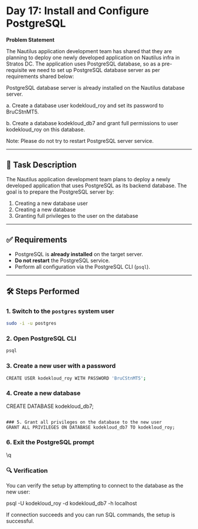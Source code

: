 # Day 17: Install and Configure PostgreSQL

**Problem Statement**

The Nautilus application development team has shared that they are planning to deploy one newly developed application on Nautilus infra in Stratos DC. The application uses PostgreSQL database, so as a pre-requisite we need to set up PostgreSQL database server as per requirements shared below:

PostgreSQL database server is already installed on the Nautilus database server.

a. Create a database user kodekloud_roy and set its password to BruCStnMT5.

b. Create a database kodekloud_db7 and grant full permissions to user kodekloud_roy on this database.

Note: Please do not try to restart PostgreSQL server service.

---

## 📝 Task Description

The Nautilus application development team plans to deploy a newly developed application that uses PostgreSQL as its backend database. The goal is to prepare the PostgreSQL server by:

1. Creating a new database user
2. Creating a new database
3. Granting full privileges to the user on the database

---

## ✅ Requirements

- PostgreSQL is **already installed** on the target server.
- **Do not restart** the PostgreSQL service.
- Perform all configuration via the PostgreSQL CLI (`psql`).

---

## 🛠️ Steps Performed

### 1. Switch to the `postgres` system user

```bash
sudo -i -u postgres
```
### 2. Open PostgreSQL CLI
```bash
psql
```
### 3. Create a new user with a password
```bash
CREATE USER kodekloud_roy WITH PASSWORD 'BruCStnMT5';
```

### 4. Create a new database
CREATE DATABASE kodekloud_db7;
```

### 5. Grant all privileges on the database to the new user
GRANT ALL PRIVILEGES ON DATABASE kodekloud_db7 TO kodekloud_roy;
```

### 6. Exit the PostgreSQL prompt
\q

### 🔍 Verification

You can verify the setup by attempting to connect to the database as the new user:

psql -U kodekloud_roy -d kodekloud_db7 -h localhost


If connection succeeds and you can run SQL commands, the setup is successful.
